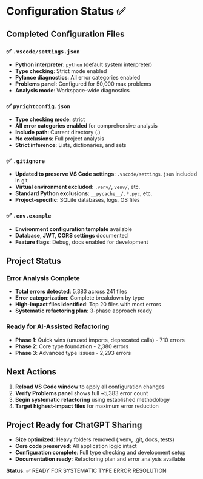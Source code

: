 # Configuration Status ✅

## Completed Configuration Files

### ✅ `.vscode/settings.json`
- **Python interpreter**: `python` (default system interpreter)
- **Type checking**: Strict mode enabled
- **Pylance diagnostics**: All error categories enabled
- **Problems panel**: Configured for 50,000 max problems
- **Analysis mode**: Workspace-wide diagnostics

### ✅ `pyrightconfig.json`
- **Type checking mode**: strict
- **All error categories enabled** for comprehensive analysis
- **Include path**: Current directory (.)
- **No exclusions**: Full project analysis
- **Strict inference**: Lists, dictionaries, and sets

### ✅ `.gitignore`
- **Updated to preserve VS Code settings**: `.vscode/settings.json` included in git
- **Virtual environment excluded**: `.venv/`, `venv/`, etc.
- **Standard Python exclusions**: `__pycache__/`, `*.pyc`, etc.
- **Project-specific**: SQLite databases, logs, OS files

### ✅ `.env.example`
- **Environment configuration template** available
- **Database, JWT, CORS settings** documented
- **Feature flags**: Debug, docs enabled for development

## Project Status

### Error Analysis Complete
- **Total errors detected**: 5,383 across 241 files
- **Error categorization**: Complete breakdown by type
- **High-impact files identified**: Top 20 files with most errors
- **Systematic refactoring plan**: 3-phase approach ready

### Ready for AI-Assisted Refactoring
- **Phase 1**: Quick wins (unused imports, deprecated calls) - 710 errors
- **Phase 2**: Core type foundation - 2,380 errors
- **Phase 3**: Advanced type issues - 2,293 errors

## Next Actions
1. **Reload VS Code window** to apply all configuration changes
2. **Verify Problems panel** shows full ~5,383 error count
3. **Begin systematic refactoring** using established methodology
4. **Target highest-impact files** for maximum error reduction

## Project Ready for ChatGPT Sharing
- **Size optimized**: Heavy folders removed (.venv, .git, docs, tests)
- **Core code preserved**: All application logic intact
- **Configuration complete**: Full type checking and development setup
- **Documentation ready**: Refactoring plan and error analysis available

**Status**: ✅ READY FOR SYSTEMATIC TYPE ERROR RESOLUTION
